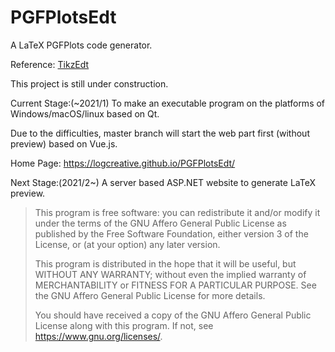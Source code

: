 # PGFPlotsEdt
A LaTeX PGFPlots code generator.

Reference: [TikzEdt](http://www.tikzedt.org/)

This project is still under construction.

Current Stage:(~2021/1)
To make an executable program on the platforms of
Windows/macOS/linux based on Qt.

Due to the difficulties, master branch will start the 
web part first (without preview) based on Vue.js.

Home Page: https://logcreative.github.io/PGFPlotsEdt/

Next Stage:(2021/2~)
A server based ASP.NET website to generate
LaTeX preview.

>This program is free software: you can redistribute it and/or modify
it under the terms of the GNU Affero General Public License as published
by the Free Software Foundation, either version 3 of the License, or
(at your option) any later version.
>
>This program is distributed in the hope that it will be useful,
but WITHOUT ANY WARRANTY; without even the implied warranty of
MERCHANTABILITY or FITNESS FOR A PARTICULAR PURPOSE.  See the
GNU Affero General Public License for more details.
>
>You should have received a copy of the GNU Affero General Public License
along with this program.  If not, see <https://www.gnu.org/licenses/>.

